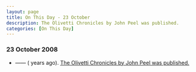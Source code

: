 ```yaml
---
layout: page
title: On This Day - 23 October
description: The Olivetti Chronicles by John Peel was published.
categories: [On This Day]
---
```


### 23 October 2008
* —— (<span id="age1"></span> years ago). [The Olivetti Chronicles by John Peel was published.](/books/2008/10/23/the-olivetti-chronicles.html)

<!-- Script for calculating number of years ago -->
<script>
var dob = '20081023';
var year = Number(dob.substr(0, 4));
var month = Number(dob.substr(4, 2)) - 1;
var day = Number(dob.substr(6, 2));
var today = new Date();
var age1 = today.getFullYear() - year;
if (today.getMonth() < month || (today.getMonth() == month && today.getDate() < day)) {
age1--;
}
document.getElementById("age1").innerHTML=age1;
</script>

